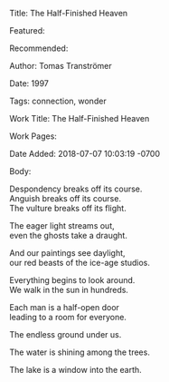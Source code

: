 Title: The Half-Finished Heaven

Featured: 

Recommended: 

Author: Tomas Tranströmer

Date: 1997

Tags: connection, wonder

Work Title: The Half-Finished Heaven

Work Pages:  

Date Added: 2018-07-07 10:03:19 -0700

Body:

Despondency breaks off its course.  
Anguish breaks off its course.  
The vulture breaks off its flight.

The eager light streams out,  
even the ghosts take a draught.

And our paintings see daylight,  
our red beasts of the ice-age studios.

Everything begins to look around.  
We walk in the sun in hundreds.

Each man is a half-open door  
leading to a room for everyone.

The endless ground under us.

The water is shining among the trees.

The lake is a window into the earth.

